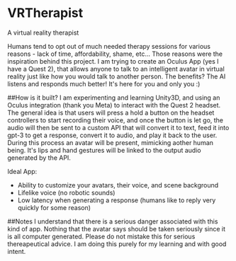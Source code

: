 # VRTherapist
A virtual reality therapist

Humans tend to opt out of much needed therapy sessions for various reasons - lack of time, affordability, shame, etc... Those reasons were the inspiration behind this project. I am trying to create an Oculus App (yes I have a Quest 2), that allows anyone to talk to an intelligent avatar in virtual reality just like how you would talk to another person. The benefits? The AI listens and responds much better! It's here for you and only you :)

##How is it built?
I am experimenting and learning Unity3D, and using an Oculus integration (thank you Meta) to interact with the Quest 2 headset. The general idea is that users will press a hold a button on the headset controllers to start recording their voice, and once the button is let go, the audio will then be sent to a custom API that will convert it to text, feed it into gpt-3 to get a response, convert it to audio, and play it back to the user. During this process an avatar will be present, mimicking aother human being. It's lips and hand gestures will be linked to the output audio generated by the API.

Ideal App:
- Ability to customize your avatars, their voice, and scene background
- Lifelike voice (no robotic sounds)
- Low latency when generating a response (humans like to reply very quickly for some reason)


##Notes
I understand that there is a serious danger associated with this kind of app. Nothing that the avatar says should be taken seriously since it is all computer generated. Please do not mistake this for serious thereapeutical advice. I am doing this purely for my learning and with good intent.

